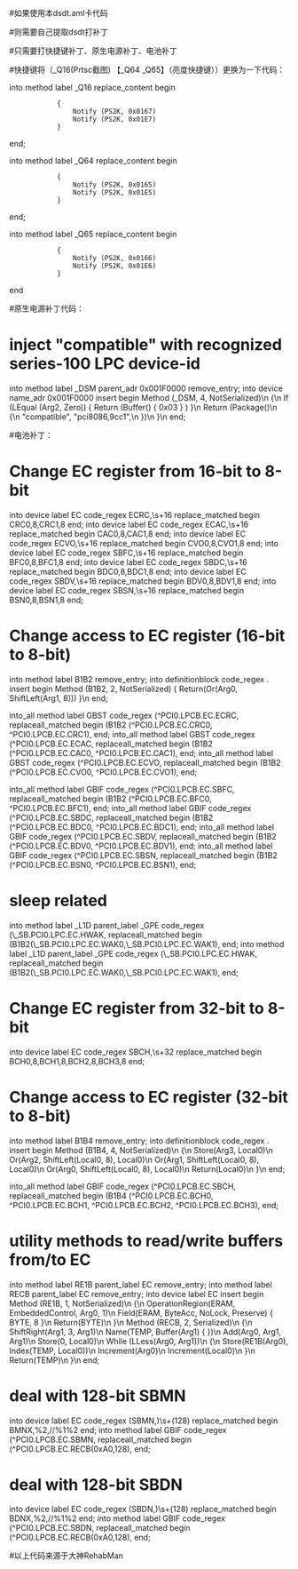 #如果使用本dsdt.aml卡代码

#则需要自己提取dsdt打补丁

#只需要打快捷键补丁、原生电源补丁、电池补丁

#快捷键将（_Q16(Prtsc截图)  【_Q64  _Q65】（亮度快捷键））更换为一下代码：


into method label _Q16 replace_content begin

                {
                    Notify (PS2K, 0x0167)
                    Notify (PS2K, 0x01E7)
                }
end;

into method label _Q64 replace_content begin

                {
                    Notify (PS2K, 0x0165)
                    Notify (PS2K, 0x01E5)
                }
end;

into method label _Q65 replace_content begin

                {
                    Notify (PS2K, 0x0166)
                    Notify (PS2K, 0x01E6)
                }

end

#原生电源补丁代码：

# inject "compatible" with recognized series-100 LPC device-id
into method label _DSM parent_adr 0x001F0000 remove_entry;
into device name_adr 0x001F0000 insert
begin
Method (_DSM, 4, NotSerialized)\n
{\n
    If (LEqual (Arg2, Zero)) { Return (Buffer() { 0x03 } ) }\n
    Return (Package()\n
    {\n
        "compatible", "pci8086,9cc1",\n
    })\n
}\n
end;


#电池补丁：

# Change EC register from 16-bit to 8-bit


into device label EC code_regex ECRC,\s+16 replace_matched begin CRC0,8,CRC1,8 end;
into device label EC code_regex ECAC,\s+16 replace_matched begin CAC0,8,CAC1,8 end;
into device label EC code_regex ECVO,\s+16 replace_matched begin CVO0,8,CVO1,8 end;
into device label EC code_regex SBFC,\s+16 replace_matched begin BFC0,8,BFC1,8 end;
into device label EC code_regex SBDC,\s+16 replace_matched begin BDC0,8,BDC1,8 end;
into device label EC code_regex SBDV,\s+16 replace_matched begin BDV0,8,BDV1,8 end;
into device label EC code_regex SBSN,\s+16 replace_matched begin BSN0,8,BSN1,8 end;


# Change access to EC register (16-bit to 8-bit)

into method label B1B2 remove_entry;
into definitionblock code_regex . insert
begin
Method (B1B2, 2, NotSerialized) { Return(Or(Arg0, ShiftLeft(Arg1, 8))) }\n
end;

into_all method label GBST code_regex \(\^PCI0\.LPCB\.EC\.ECRC, replaceall_matched begin (B1B2 (^PCI0.LPCB.EC.CRC0, ^PCI0.LPCB.EC.CRC1), end;
into_all method label GBST code_regex \(\^PCI0\.LPCB\.EC\.ECAC, replaceall_matched begin (B1B2 (^PCI0.LPCB.EC.CAC0, ^PCI0.LPCB.EC.CAC1), end;
into_all method label GBST code_regex \(\^PCI0\.LPCB\.EC\.ECVO, replaceall_matched begin (B1B2 (^PCI0.LPCB.EC.CVO0, ^PCI0.LPCB.EC.CVO1), end;

into_all method label GBIF code_regex \(\^PCI0\.LPCB\.EC\.SBFC, replaceall_matched begin (B1B2 (^PCI0.LPCB.EC.BFC0, ^PCI0.LPCB.EC.BFC1), end;
into_all method label GBIF code_regex \(\^PCI0\.LPCB\.EC\.SBDC, replaceall_matched begin (B1B2 (^PCI0.LPCB.EC.BDC0, ^PCI0.LPCB.EC.BDC1), end;
into_all method label GBIF code_regex \(\^PCI0\.LPCB\.EC\.SBDV, replaceall_matched begin (B1B2 (^PCI0.LPCB.EC.BDV0, ^PCI0.LPCB.EC.BDV1), end;
into_all method label GBIF code_regex \(\^PCI0\.LPCB\.EC\.SBSN, replaceall_matched begin (B1B2 (^PCI0.LPCB.EC.BSN0, ^PCI0.LPCB.EC.BSN1), end;

# sleep related
into method label _L1D parent_label _GPE code_regex \(\\_SB\.PCI0\.LPC\.EC\.HWAK, replaceall_matched begin (B1B2(\\_SB.PCI0.LPC.EC.WAK0,\\_SB.PCI0.LPC.EC.WAK1), end;
into method label _L1D parent_label \_GPE code_regex \(\\_SB\.PCI0\.LPC\.EC\.HWAK, replaceall_matched begin (B1B2(\\_SB.PCI0.LPC.EC.WAK0,\\_SB.PCI0.LPC.EC.WAK1), end;

# Change EC register from 32-bit to 8-bit
into device label EC code_regex SBCH,\s+32 replace_matched begin BCH0,8,BCH1,8,BCH2,8,BCH3,8 end;

# Change access to EC register (32-bit to 8-bit)
into method label B1B4 remove_entry;
into definitionblock code_regex . insert
begin
Method (B1B4, 4, NotSerialized)\n
{\n
    Store(Arg3, Local0)\n
    Or(Arg2, ShiftLeft(Local0, 8), Local0)\n
    Or(Arg1, ShiftLeft(Local0, 8), Local0)\n
    Or(Arg0, ShiftLeft(Local0, 8), Local0)\n
    Return(Local0)\n
}\n
end;

into_all method label GBIF code_regex \(\^PCI0\.LPCB\.EC\.SBCH, replaceall_matched begin (B1B4 (^PCI0.LPCB.EC.BCH0, ^PCI0.LPCB.EC.BCH1, ^PCI0.LPCB.EC.BCH2, ^PCI0.LPCB.EC.BCH3), end;

# utility methods to read/write buffers from/to EC
into method label RE1B parent_label EC remove_entry;
into method label RECB parent_label EC remove_entry;
into device label EC insert
begin
Method (RE1B, 1, NotSerialized)\n
{\n
    OperationRegion(ERAM, EmbeddedControl, Arg0, 1)\n
    Field(ERAM, ByteAcc, NoLock, Preserve) { BYTE, 8 }\n
    Return(BYTE)\n
}\n
Method (RECB, 2, Serialized)\n
{\n
    ShiftRight(Arg1, 3, Arg1)\n
    Name(TEMP, Buffer(Arg1) { })\n
    Add(Arg0, Arg1, Arg1)\n
    Store(0, Local0)\n
    While (LLess(Arg0, Arg1))\n
    {\n
        Store(RE1B(Arg0), Index(TEMP, Local0))\n
        Increment(Arg0)\n
        Increment(Local0)\n
    }\n
    Return(TEMP)\n
}\n
end;

# deal with 128-bit SBMN
into device label EC code_regex (SBMN,)\s+(128) replace_matched begin BMNX,%2,//%1%2 end;
into method label GBIF code_regex \(\^PCI0\.LPCB\.EC\.SBMN, replaceall_matched begin (^PCI0.LPCB.EC.RECB(0xA0,128), end;

# deal with 128-bit SBDN
into device label EC code_regex (SBDN,)\s+(128) replace_matched begin BDNX,%2,//%1%2 end;
into method label GBIF code_regex \(\^PCI0\.LPCB\.EC\.SBDN, replaceall_matched begin (^PCI0.LPCB.EC.RECB(0xA0,128), end;


#以上代码来源于大神RehabMan
